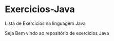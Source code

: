 # Exercicios-Java
Lista de Exercicios na linguagem Java

Seja Bem vindo ao repositório de exercicios Java


